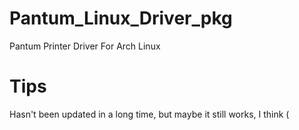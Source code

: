 # Pantum_Linux_Driver_pkg
Pantum Printer Driver For Arch Linux
# Tips
Hasn't been updated in a long time, but maybe it still works, I think (
